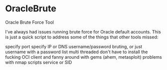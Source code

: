 # OracleBrute
Oracle Brute Force Tool

I've always had issues running brute force for Oracle default accounts. This is just a quick script to address some of the things that other tools missed:

  specify port
  specify IP or DNS
  username/password bruting, or just username with a password list
  multi threaded
  don't have to install the fucking OCI client and fanny around with gems (ahem, metasploit)
  problems with nmap scripts
  service or SID

